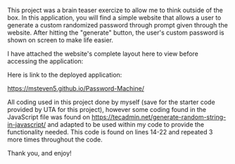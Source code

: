 This project was a brain teaser exercize to allow me to think outside of the box. In this application, you will find a simple website that allows a user to generate a custom randomized password through prompt given through the website. After hitting the "generate" button, the user's custom password is shown on screen to make life easier.

I have attached the website's complete layout here to view before accessing the application:




Here is link to the deployed application: 


https://msteven5.github.io/Password-Machine/

All coding used in this project done by myself (save for the starter code provided by UTA for this project), however some coding found in the JavaScript file was found on https://tecadmin.net/generate-random-string-in-javascript/ and adapted to be used within my code to provide the functionality needed. This code is found on lines 14-22 and repeated 3 more times throughout the code.

Thank you, and enjoy!
